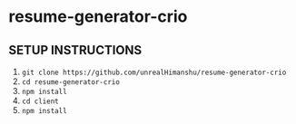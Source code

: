 # resume-generator-crio

## SETUP INSTRUCTIONS
1. `git clone https://github.com/unrealHimanshu/resume-generator-crio`
2. `cd resume-generator-crio`
3. `npm install`
4. `cd client`
5. `npm install`